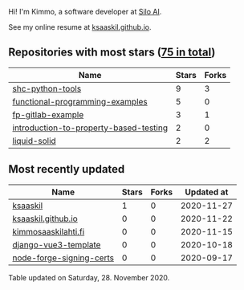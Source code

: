Hi! I'm Kimmo, a software developer at [Silo AI](https://silo.ai/).

See my online resume at [ksaaskil.github.io](https://ksaaskil.github.io).

<!-- repositories starts -->

## Repositories with most stars ([75 in total](https://github.com/ksaaskil?tab=repositories))
| Name        | Stars           | Forks  |
| ------------- |-------------| -----|
|[shc-python-tools](https://github.com/ksaaskil/shc-python-tools)|9|3
|[functional-programming-examples](https://github.com/ksaaskil/functional-programming-examples)|5|0
|[fp-gitlab-example](https://github.com/ksaaskil/fp-gitlab-example)|3|1
|[introduction-to-property-based-testing](https://github.com/ksaaskil/introduction-to-property-based-testing)|2|0
|[liquid-solid](https://github.com/ksaaskil/liquid-solid)|2|2

<!-- repositories ends -->
<!-- recent_repositories starts -->

## Most recently updated
| Name        | Stars           | Forks  | Updated at
| ------------- |-------------| -----|-----|
|[ksaaskil](https://github.com/ksaaskil/ksaaskil)|1|0|2020-11-27
|[ksaaskil.github.io](https://github.com/ksaaskil/ksaaskil.github.io)|0|0|2020-11-22
|[kimmosaaskilahti.fi](https://github.com/ksaaskil/kimmosaaskilahti.fi)|0|0|2020-11-15
|[django-vue3-template](https://github.com/ksaaskil/django-vue3-template)|0|0|2020-10-18
|[node-forge-signing-certs](https://github.com/ksaaskil/node-forge-signing-certs)|0|0|2020-09-17

<!-- recent_repositories ends -->
<!-- updated_at starts -->
Table updated on Saturday, 28. November 2020.
<!-- updated_at ends -->
